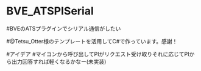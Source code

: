# BVE_ATSPISerial

#BVEのATSプラグインでシリアル通信がしたい

#@Tetsu_Otter様のテンプレートを活用してC#で作っています。感謝！

#アイデア
#マイコンから呼び出してPIがリクエスト受け取りそれに応じてPIから出力回答すれば軽くなるかなー(未実装)
